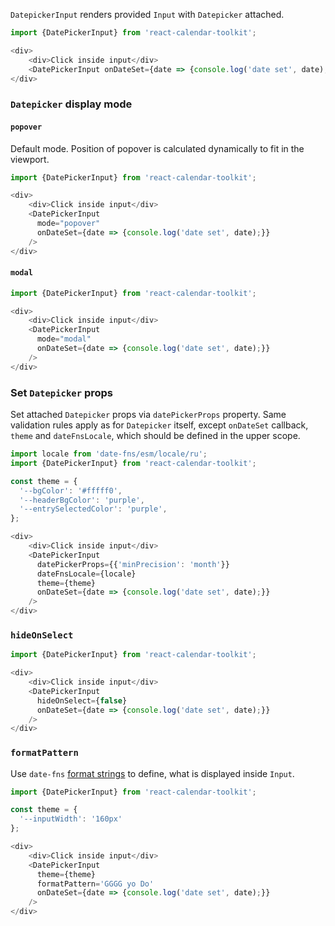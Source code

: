 `DatepickerInput` renders provided `Input` with `Datepicker` attached.

```js
import {DatePickerInput} from 'react-calendar-toolkit';

<div>
    <div>Click inside input</div>
    <DatePickerInput onDateSet={date => {console.log('date set', date);}}/>
</div>
```

### `Datepicker` display mode

#### `popover`

Default mode. Position of popover is calculated dynamically to fit in the viewport.

```js
import {DatePickerInput} from 'react-calendar-toolkit';

<div>
    <div>Click inside input</div>
    <DatePickerInput
      mode="popover"
      onDateSet={date => {console.log('date set', date);}}
    />
</div>
```

#### `modal`

```js
import {DatePickerInput} from 'react-calendar-toolkit';

<div>
    <div>Click inside input</div>
    <DatePickerInput
      mode="modal"
      onDateSet={date => {console.log('date set', date);}}
    />
</div>
```

### Set `Datepicker` props

Set attached `Datepicker` props via `datePickerProps` property. Same validation rules apply as for `Datepicker` itself, except `onDateSet` callback, `theme` and `dateFnsLocale`, which should be defined in the upper scope.

```js
import locale from 'date-fns/esm/locale/ru';
import {DatePickerInput} from 'react-calendar-toolkit';

const theme = {
  '--bgColor': '#fffff0',
  '--headerBgColor': 'purple',
  '--entrySelectedColor': 'purple',
};

<div>
    <div>Click inside input</div>
    <DatePickerInput
      datePickerProps={{'minPrecision': 'month'}}
      dateFnsLocale={locale}
      theme={theme}
      onDateSet={date => {console.log('date set', date);}}
    />
</div>
```

### `hideOnSelect`

```js
import {DatePickerInput} from 'react-calendar-toolkit';

<div>
    <div>Click inside input</div>
    <DatePickerInput
      hideOnSelect={false}
      onDateSet={date => {console.log('date set', date);}}
    />
</div>
```

### `formatPattern`

Use `date-fns` [format strings](https://date-fns.org/docs/format) to define, what is displayed inside `Input`.

```js
import {DatePickerInput} from 'react-calendar-toolkit';

const theme = {
  '--inputWidth': '160px'
};

<div>
    <div>Click inside input</div>
    <DatePickerInput
      theme={theme}
      formatPattern='GGGG yo Do'
      onDateSet={date => {console.log('date set', date);}}
    />
</div>
```